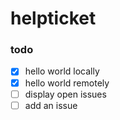 # helpticket

### todo
- [x] hello world locally
- [x] hello world remotely
- [ ] display open issues
- [ ] add an issue
